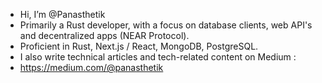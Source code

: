 - Hi, I’m @Panasthetik
- Primarily a Rust developer, with a focus on database clients, web API's and decentralized apps (NEAR Protocol).
- Proficient in Rust, Next.js / React, MongoDB, PostgreSQL.
- I also write technical articles and tech-related content on Medium :
- https://medium.com/@panasthetik

<!---
Panasthetik/Panasthetik is a ✨ special ✨ repository because its `README.md` (this file) appears on your GitHub profile.
You can click the Preview link to take a look at your changes.
--->

